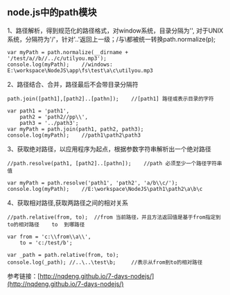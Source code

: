 ## node.js中的path模块

  1、路径解析，得到规范化的路径格式，对window系统，目录分隔为'\', 对于UNIX系统，分隔符为'/'，针对'..'返回上一级；/与\\都被统一转换path.normalize(p);

    var myPath = path.normalize(__dirname + '/test/a//b//../c/utilyou.mp3');
    console.log(myPath);    //windows: E:\workspace\NodeJS\app\fs\test\a\c\utilyou.mp3

  2、路径结合、合并，路径最后不会带目录分隔符

    path.join([path1],[path2]..[pathn]);    //[path1] 路径或表示目录的字符

    var path1 = 'path1',
        path2 = 'path2//pp\\',
        path3 = '../path3';
    var myPath = path.join(path1, path2, path3);
    console.log(myPath);    //path1\path2\path3

  3、获取绝对路径，以应用程序为起点，根据参数字符串解析出一个绝对路径

    //path.resolve(path1, [path2]..[pathn]);    //path 必须至少一个路径字符串值

    var myPath = path.resolve('path1', 'path2', 'a/b\\c/');
    console.log(myPath);    //E:\workspace\NodeJS\path1\path2\a\b\c

  4、获取相对路径,获取两路径之间的相对关系

    //path.relative(from, to);  //from 当前路径，并且方法返回值是基于from指定到to的相对路径    to  到哪路径

    var from = 'c:\\from\\a\\',
        to = 'c:/test/b';

    var _path = path.relative(from, to);
    console.log(_path); //..\..\test\b;     //表示从from到to的相对路径











参考链接：[http://nqdeng.github.io/7-days-nodejs/](http://nqdeng.github.io/7-days-nodejs/)
